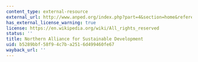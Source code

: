 ```yaml
---
content_type: external-resource
external_url: http://www.anped.org/index.php?part=4&section=home&reference=0
has_external_license_warning: true
license: https://en.wikipedia.org/wiki/All_rights_reserved
status: ''
title: Northern Alliance for Sustainable Development
uid: b5289bbf-58f9-4c7b-a251-6d499460fe67
wayback_url: ''
---
```

